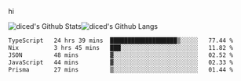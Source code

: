 hi

<img align="center" style="padding:0" src="https://github-readme-stats-diced.vercel.app/api?username=diced&show_icons=true&count_private=true&include_all_commits=true&hide=contribs&hide_border=true&hide_title=true&hide_border=true&theme=transparent" alt="diced's Github Stats"><img align="center" style="padding:0" src="https://github-readme-stats-diced.vercel.app/api/top-langs/?username=diced&layout=compact&hide_border=true&theme=transparent" alt="diced's Github Langs">

<!--START_SECTION:waka-->

```txt
TypeScript   24 hrs 39 mins  ███████████████████▒░░░░░   77.44 %
Nix          3 hrs 45 mins   ███░░░░░░░░░░░░░░░░░░░░░░   11.82 %
JSON         48 mins         ▓░░░░░░░░░░░░░░░░░░░░░░░░   02.52 %
JavaScript   44 mins         ▓░░░░░░░░░░░░░░░░░░░░░░░░   02.33 %
Prisma       27 mins         ▒░░░░░░░░░░░░░░░░░░░░░░░░   01.44 %
```

<!--END_SECTION:waka-->
